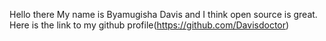 Hello there
My name is Byamugisha Davis and I think open source is great. 
Here is the link to my github profile(https://github.com/Davisdoctor)

